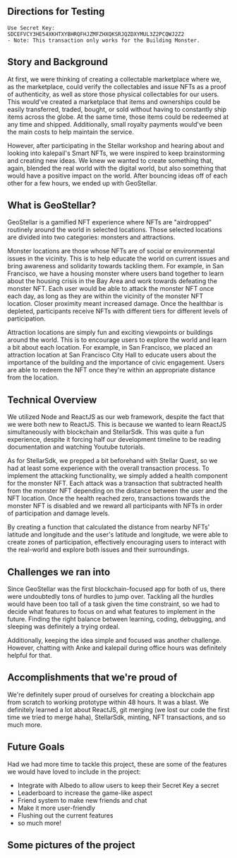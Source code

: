 ## Directions for Testing

```
Use Secret Key: SDCEFVCY3HE54XKHTXYBHRQFHJZMFZHXQKSRJQZDXYMUL3Z2PCQWJ2Z2
- Note: This transaction only works for the Building Monster.
```




## Story and Background
At first, we were thinking of creating a collectable marketplace where we, as the marketplace, could verify the collectables and issue NFTs as a proof of authenticity, as well as store those physical collectables for our users. This would've created a marketplace that items and ownerships could be easily transferred, traded, bought, or sold without having to constantly ship items across the globe. At the same time, those items could be redeemed at any time and shipped. Additionally, small royalty payments would've been the main costs to help maintain the service.

However, after participating in the Stellar workshop and hearing about and looking into kalepail's Smart NFTs, we were inspired to keep brainstorming and creating new ideas. We knew we wanted to create something that, again, blended the real world with the digital world, but also something that would have a positive impact on the world. After bouncing ideas off of each other for a few hours, we ended up with GeoStellar.

## What is GeoStellar?
GeoStellar is a gamified NFT experience where NFTs are "airdropped" routinely around the world in selected locations. Those selected locations are divided into two categories: monsters and attractions.

Monster locations are those whose NFTs are of social or environmental issues in the vicinity. This is to help educate the world on current issues and bring awareness and solidarity towards tackling them. For example, in San Francisco, we have a housing monster where users band together to learn about the housing crisis in the Bay Area and work towards defeating the monster NFT. Each user would be able to attack the monster NFT once each day, as long as they are within the vicinity of the monster NFT location. Closer proximity meant increased damage. Once the healthbar is depleted, participants receive NFTs with different tiers for different levels of participation.

Attraction locations are simply fun and exciting viewpoints or buildings around the world. This is to encourage users to explore the world and learn a bit about each location. For example, in San Francisco, we placed an attraction location at San Francisco City Hall to educate users about the importance of the building and the importance of civic engagement. Users are able to redeem the NFT once they're within an appropriate distance from the location.

## Technical Overview
We utilized Node and ReactJS as our web framework, despite the fact that we were both new to ReactJS. This is because we wanted to learn ReactJS simultaneously with blockchain and StellarSdk. This was quite a fun experience, despite it forcing half our development timeline to be reading documentation and watching Youtube tutorials.

As for StellarSdk, we prepped a bit beforehand with Stellar Quest, so we had at least some experience with the overall transaction process. To implement the attacking functionality, we simply added a health component for the monster NFT. Each attack was a transaction that subtracted health from the monster NFT depending on the distance between the user and the NFT location. Once the health reached zero, transactions towards the monster NFT is disabled and we reward all participants with NFTs in order of participation and damage levels.

By creating a function that calculated the distance from nearby NFTs' latitude and longitude and the user's latitude and longitude, we were able to create zones of participation, effectively encouraging users to interact with the real-world and explore both issues and their surroundings.

## Challenges we ran into
Since GeoStellar was the first blockchain-focused app for both of us, there were undoubtedly tons of hurdles to jump over. Tackling all the hurdles would have been too tall of a task given the time constraint, so we had to decide what features to focus on and what features to implement in the future. Finding the right balance between learning, coding, debugging, and sleeping was definitely a trying ordeal.

Additionally, keeping the idea simple and focused was another challenge. However, chatting with Anke and kalepail during office hours was definitely helpful for that.

## Accomplishments that we're proud of
We're definitely super proud of ourselves for creating a blockchain app from scratch to working prototype within 48 hours. It was a blast. We definitely learned a lot about ReactJS, git merging (we lost our code the first time we tried to merge haha), StellarSdk, minting, NFT transactions, and so much more.

## Future Goals
Had we had more time to tackle this project, these are some of the features we would have loved to include in the project:

- Integrate with Albedo to allow users to keep their Secret Key a secret
- Leaderboard to increase the game-like aspect
- Friend system to make new friends and chat
- Make it more user-friendly
- Flushing out the current features
- so much more!

## Some pictures of the project
